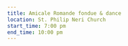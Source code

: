 ```yaml
---
title: Amicale Romande fondue & dance
location: St. Philip Neri Church
start_time: 7:00 pm
end_time: 10:00 pm
---
```

